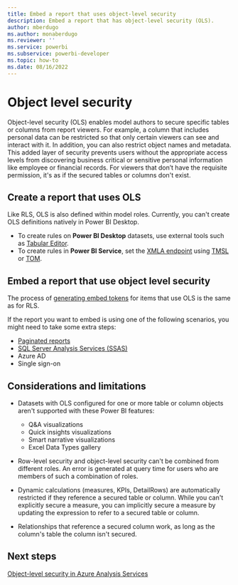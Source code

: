 ```yaml
---
title: Embed a report that uses object-level security
description: Embed a report that has object-level security (OLS).
author: mberdugo
ms.author: monaberdugo
ms.reviewer: ''
ms.service: powerbi
ms.subservice: powerbi-developer
ms.topic: how-to
ms.date: 08/16/2022
---
```


# Object level security

Object-level security (OLS) enables model authors to secure specific tables or columns from report viewers. For example, a column that includes personal data can be restricted so that only certain viewers can see and interact with it. In addition, you can also restrict object names and metadata. This added layer of security prevents users without the appropriate access levels from discovering business critical or sensitive personal information like employee or financial records. For viewers that don’t have the requisite permission, it's as if the secured tables or columns don't exist.  

## Create a report that uses OLS

Like RLS, OLS is also defined within model roles. Currently, you can't create OLS definitions natively in Power BI Desktop.

* To create rules on **Power BI Desktop** datasets, use external tools such as [Tabular Editor](https://tabulareditor.github.io/).  
* To create rules in **Power BI Service**, set the [XMLA endpoint](/power-bi/enterprise/service-premium-connect-tools) using [TMSL](/analysis-services/tmsl/tabular-model-scripting-language-tmsl-reference) or [TOM](/analysis-services/tom/introduction-to-the-tabular-object-model-tom-in-analysis-services-amo).

## Embed a report that use object level security

The process of [generating embed tokens](generate-embed-token.md#row-level-security) for items that use OLS is the same as for RLS.

If the report you want to embed is using one of the following scenarios, you might need to take some extra steps:

* [Paginated reports](embed-paginated-reports.md)
* [SQL Server Analysis Services (SSAS)](sql-server-analysis-services-embed.md)
* Azure AD
* Single sign-on

## Considerations and limitations

* Datasets with OLS configured for one or more table or column objects aren't supported with these Power BI features:

  * Q&A visualizations
  * Quick insights visualizations
  * Smart narrative visualizations
  * Excel Data Types gallery

* Row-level security and object-level security can't be combined from different roles. An error is generated at query time for users who are members of such a combination of roles.

* Dynamic calculations (measures, KPIs, DetailRows) are automatically restricted if they reference a secured table or column. While you can't explicitly secure a measure, you can implicitly secure a measure by updating the expression to refer to a secured table or column.

* Relationships that reference a secured column work, as long as the column's table the column isn't secured.

## Next steps

[Object-level security in Azure Analysis Services](/analysis-services/tabular-models/object-level-security)
